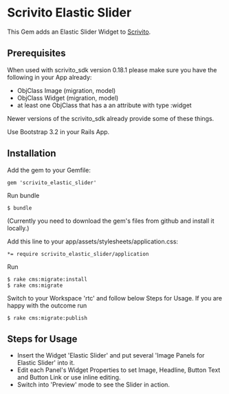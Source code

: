 # Scrivito Elastic Slider

This Gem adds an Elastic Slider Widget to [Scrivito](http://scrivito.com).

## Prerequisites

When used with scrivito_sdk version 0.18.1 please make sure you have the following in your App already:
- ObjClass Image (migration, model)
- ObjClass Widget (migration, model)
- at least one ObjClass that has a an attribute with type :widget

Newer versions of the scrivito_sdk already provide some of these things.

Use Bootstrap 3.2 in your Rails App.

## Installation

Add the gem to your Gemfile:

    gem 'scrivito_elastic_slider'

Run bundle

    $ bundle

(Currently you need to download the gem's files from github and install it locally.)

Add this line to your app/assets/stylesheets/application.css:

    *= require scrivito_elastic_slider/application

Run

    $ rake cms:migrate:install
    $ rake cms:migrate

Switch to your Workspace 'rtc' and follow below Steps for Usage. If you are happy with the outcome run

    $ rake cms:migrate:publish


## Steps for Usage

- Insert the Widget 'Elastic Slider' and put several 'Image Panels for Elastic Slider' into it. 
- Edit each Panel's Widget Properties to set Image, Headline, Button Text and Button Link or use inline editing.
- Switch into 'Preview' mode to see the Slider in action.

